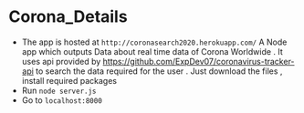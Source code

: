 # Corona_Details
* The app is hosted at `http://coronasearch2020.herokuapp.com/`
A Node app which outputs Data about real time data of Corona Worldwide . It uses api provided by https://github.com/ExpDev07/coronavirus-tracker-api to search the data required for  the user .
Just download the files , install required packages 
* Run `node server.js`
* Go to `localhost:8000`



